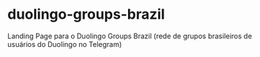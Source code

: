 # duolingo-groups-brazil
 Landing Page para o Duolingo Groups Brazil (rede de grupos brasileiros de usuários do Duolingo no Telegram)
